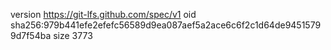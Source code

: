 version https://git-lfs.github.com/spec/v1
oid sha256:979b441efe2efefc56589d9ea087aef5a2ace6c6f2c1d64de94515799d7f54ba
size 3773
